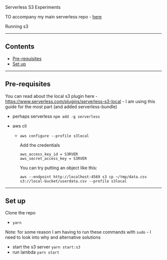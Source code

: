 Serverless S3 Experiments

TO accompany my main serverless repo - [here](https://github.com/ClareJolly/serverless-offline-experiments)

Running s3

---

## Contents <!-- omit in toc -->

- [Pre-requisites](#pre-requisites)
- [Set up](#set-up)

---

## Pre-requisites

You can read about the local s3 plugin here - https://www.serverless.com/plugins/serverless-s3-local - I am using this guide for the most part (and added serverless-bundle)

- perhaps serverless `npm add -g serverless`
- aws cli

  - `aws configure --profile s3local`

    Add the credentials

    ```
    aws_access_key_id = S3RVER
    aws_secret_access_key = S3RVER
    ```

    You can try putting an object like this:

    ```
    aws --endpoint http://localhost:4569 s3 cp ~/tmp/data.csv s3://local-bucket/userdata.csv --profile s3local
    ```

---

## Set up

Clone the repo

- `yarn`

Note: for some reason I am having to run these commands with `sudo` - I need to look into why and alternative solutions

- start the s3 server `yarn start:s3`
- run lambda `yarn start`
